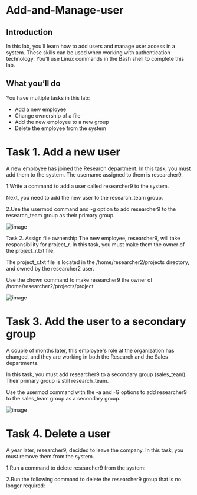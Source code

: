 # Add-and-Manage-user
<h2>Introduction</h2>

In this lab, you’ll learn how to add users and manage user access in a system. These skills can be used when working with authentication technology. You’ll use Linux commands in the Bash shell to complete this lab.

<h2>What you’ll do</h2>

You have multiple tasks in this lab:
- Add a new employee
- Change ownership of a file
- Add the new employee to a new group
- Delete the employee from the system

<h1>Task 1. Add a new user</h1>
A new employee has joined the Research department. In this task, you must add them to the system. The username assigned to them is researcher9.

1.Write a command to add a user called researcher9 to the system.

Next, you need to add the new user to the research_team group.

2.Use the usermod command and -g option to add researcher9 to the research_team group as their primary group.

![image](https://github.com/user-attachments/assets/3418553f-cf64-47e7-879b-79df91d06ed3)

Task 2. Assign file ownership
The new employee, researcher9, will take responsibility for project_r. In this task, you must make them the owner of the project_r.txt file.

The project_r.txt file is located in the /home/researcher2/projects directory, and owned by the researcher2 user.

Use the chown command to make researcher9 the owner of /home/researcher2/projects/project

![image](https://github.com/user-attachments/assets/64cee0d8-8001-4b02-ac18-46d8e740113e)


<h1>Task 3. Add the user to a secondary group</h1>
A couple of months later, this employee's role at the organization has changed, and they are working in both the Research and the Sales departments.

In this task, you must add researcher9 to a secondary group (sales_team). Their primary group is still research_team.

Use the usermod command with the -a and -G options to add researcher9 to the sales_team group as a secondary group.

![image](https://github.com/user-attachments/assets/6675dde4-c080-43d4-a968-4adb54062bbc)

<h1>Task 4. Delete a user</h1>
A year later, researcher9, decided to leave the company. In this task, you must remove them from the system.

1.Run a command to delete researcher9 from the system:

2.Run the following command to delete the researcher9 group that is no longer required:

